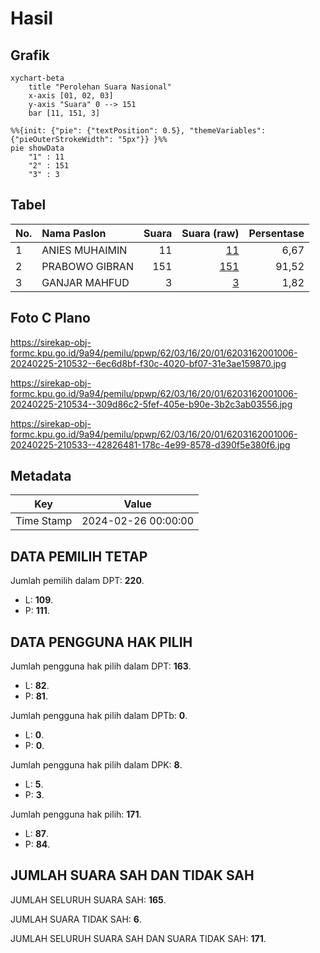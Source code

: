 # Hasil

## Grafik

```mermaid
xychart-beta
    title "Perolehan Suara Nasional"
    x-axis [01, 02, 03]
    y-axis "Suara" 0 --> 151
    bar [11, 151, 3]
```

```mermaid
%%{init: {"pie": {"textPosition": 0.5}, "themeVariables": {"pieOuterStrokeWidth": "5px"}} }%%
pie showData
    "1" : 11
    "2" : 151
    "3" : 3
```

## Tabel

| No. | Nama Paslon    | Suara | Suara (raw) | Persentase |
|:--- |:-------------- | -----:| -----------:| ----------:|
| 1   | ANIES MUHAIMIN | 11    | [11][p-1]   | 6,67       |
| 2   | PRABOWO GIBRAN | 151   | [151][p-2]  | 91,52      |
| 3   | GANJAR MAHFUD  | 3     | [3][p-3]    | 1,82       |


[p-1]: https://github.com/gigit-pemilu/pemilu-2024/blob/main/pilpres/hitung-suara/sub/62-kalimantan-tengah/sub/03-kapuas/sub/16-dadahup/sub/2001-dadahup/sub/006-tps/sub/paslon-1.txt
[p-2]: https://github.com/gigit-pemilu/pemilu-2024/blob/main/pilpres/hitung-suara/sub/62-kalimantan-tengah/sub/03-kapuas/sub/16-dadahup/sub/2001-dadahup/sub/006-tps/sub/paslon-2.txt
[p-3]: https://github.com/gigit-pemilu/pemilu-2024/blob/main/pilpres/hitung-suara/sub/62-kalimantan-tengah/sub/03-kapuas/sub/16-dadahup/sub/2001-dadahup/sub/006-tps/sub/paslon-3.txt

## Foto C Plano

https://sirekap-obj-formc.kpu.go.id/9a94/pemilu/ppwp/62/03/16/20/01/6203162001006-20240225-210532--6ec6d8bf-f30c-4020-bf07-31e3ae159870.jpg

https://sirekap-obj-formc.kpu.go.id/9a94/pemilu/ppwp/62/03/16/20/01/6203162001006-20240225-210534--309d86c2-5fef-405e-b90e-3b2c3ab03556.jpg

https://sirekap-obj-formc.kpu.go.id/9a94/pemilu/ppwp/62/03/16/20/01/6203162001006-20240225-210533--42826481-178c-4e99-8578-d390f5e380f6.jpg


## Metadata

| Key        | Value               |
| ---------- | ------------------- |
| Time Stamp | 2024-02-26 00:00:00 |


## DATA PEMILIH TETAP

Jumlah pemilih dalam DPT: **220**.
 * L: **109**.
 * P: **111**.

## DATA PENGGUNA HAK PILIH

Jumlah pengguna hak pilih dalam DPT: **163**.
 * L: **82**.
 * P: **81**.

Jumlah pengguna hak pilih dalam DPTb: **0**.
 * L: **0**.
 * P: **0**.

Jumlah pengguna hak pilih dalam DPK: **8**.
 * L: **5**.
 * P: **3**.

Jumlah pengguna hak pilih: **171**.
 * L: **87**.
 * P: **84**.

## JUMLAH SUARA SAH DAN TIDAK SAH

JUMLAH SELURUH SUARA SAH: **165**.

JUMLAH SUARA TIDAK SAH: **6**.

JUMLAH SELURUH SUARA SAH DAN SUARA TIDAK SAH: **171**.


